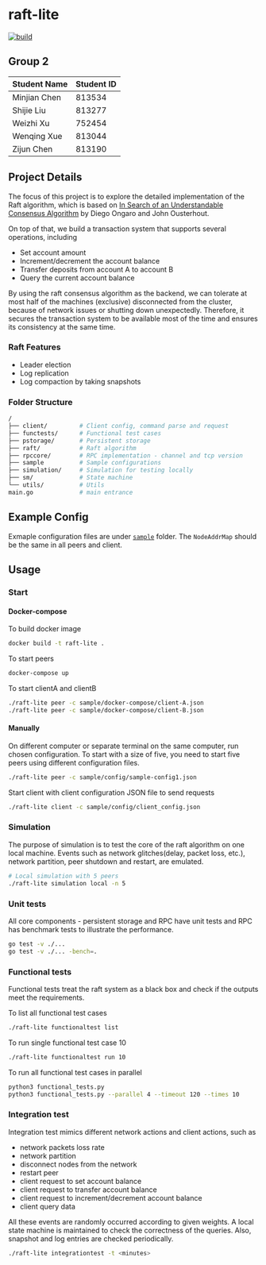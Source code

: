 # raft-lite

[![build](https://github.com/PwzXxm/raft-lite/workflows/build/badge.svg)](https://github.com/PwzXxm/raft-lite/actions?query=workflow%3Abuild+event%3Apush+branch%3Amaster)

## Group 2

| Student Name | Student ID |
| ------------ | ---------- |
| Minjian Chen | 813534     |   
| Shijie Liu   | 813277     |   
| Weizhi Xu    | 752454     |   
| Wenqing Xue  | 813044     |   
| Zijun Chen   | 813190     |

## Project Details
The focus of this project is to explore the detailed implementation of the Raft algorithm, which is based on [In Search of an Understandable Consensus Algorithm](https://raft.github.io/raft.pdf) by Diego Ongaro and John Ousterhout.

On top of that, we build a transaction system that supports several operations, including
- Set account amount
- Increment/decrement the account balance
- Transfer deposits from account A to account B
- Query the current account balance

By using the raft consensus algorithm as the backend, we can tolerate at most half of the machines (exclusive) disconnected from the cluster, because of network issues or shutting down unexpectedly.
Therefore, it secures the transaction system to be available most of the time and ensures its
consistency at the same time.

### Raft Features
- Leader election
- Log replication
- Log compaction by taking snapshots

### Folder Structure
```bash
/
├── client/         # Client config, command parse and request
├── functests/      # Functional test cases
├── pstorage/       # Persistent storage
├── raft/           # Raft algorithm
├── rpccore/        # RPC implementation - channel and tcp version
├── sample          # Sample configurations
├── simulation/     # Simulation for testing locally
├── sm/             # State machine
└── utils/          # Utils
main.go             # main entrance
```

## Example Config
Exmaple configuration files are under [`sample`](https://github.com/PwzXxm/raft-lite/tree/master/sample) folder. The `NodeAddrMap` should be the same in all peers and client.

## Usage

### Start

#### Docker-compose
To build docker image
```bash
docker build -t raft-lite .
```

To start peers
```bash
docker-compose up
```

To start clientA and clientB
```bash
./raft-lite peer -c sample/docker-compose/client-A.json
./raft-lite peer -c sample/docker-compose/client-B.json
```

#### Manually
On different computer or separate terminal on the same computer, run chosen configuration.
To start with a size of five, you need to start five peers using different configuration files.
```bash
./raft-lite peer -c sample/config/sample-config1.json
```

Start client with client configuration JSON file to send requests
```bash
./raft-lite client -c sample/config/client_config.json
```

### Simulation
The purpose of simulation is to test the core of the raft algorithm on one local machine.
Events such as network glitches(delay, packet loss, etc.), network partition, peer shutdown and restart, are emulated.
```bash
# Local simulation with 5 peers
./raft-lite simulation local -n 5
```

### Unit tests
All core components - persistent storage and RPC have unit tests and RPC has benchmark tests to illustrate the performance.

```bash
go test -v ./...
go test -v ./... -bench=.
```

### Functional tests
Functional tests treat the raft system as a black box and check if the outputs meet the requirements.

To list all functional test cases
```bash
./raft-lite functionaltest list
```

To run single functional test case 10
```bash
./raft-lite functionaltest run 10
```

To run all functional test cases in parallel
```bash
python3 functional_tests.py
python3 functional_tests.py --parallel 4 --timeout 120 --times 10
```

### Integration test
Integration test mimics different network actions and client actions, such as
- network packets loss rate
- network partition
- disconnect nodes from the network
- restart peer
- client request to set account balance
- client request to transfer account balance
- client request to increment/decrement account balance
- client query data

All these events are randomly occurred according to given weights.
A local state machine is maintained to check the correctness of the queries.
Also, snapshot and log entries are checked periodically.

```bash
./raft-lite integrationtest -t <minutes>
```
